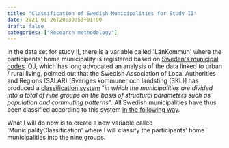 ```yaml
---
title: "Classification of Swedish Municipalities for Study II"
date: 2021-01-26T20:30:53+01:00
draft: false
categories: ["Research methodology"]
---
```


In the data set for study II, there is a variable called 'LänKommun' where the participants' home municipality is registered based on [Sweden's municipal codes](/pdfs/Municipality_borders_of_Sweden_with_names_and_codes_from_SCB_2005.pdf). OJ, which has long advocated an analysis of the data linked to urban / rural living, pointed out that the Swedish Association of Local Authorities and Regions (SALAR) [Sveriges kommuner och landsting (SKL)] has produced a [classification system](/pdfs/classification-of-swedish-municipalities.pdf) "_in which the municipalities are divided into a total of nine groups on the basis of structural parameters such as population and commuting patterns_". All Swedish municipalities have thus been classified according to this system [in the following way](/htmlfiles/municipality-classification-table-for-study-II-interactive.html). 

What I will do now is to create a new variable called 'MunicipalityClassification' where I will classify the participants' home municipalities into the nine groups. 
